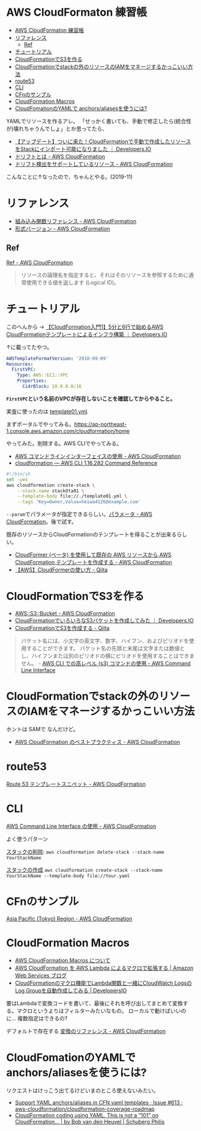# AWS CloudFormaton 練習帳

- [AWS CloudFormaton 練習帳](#aws-cloudformaton-練習帳)
- [リファレンス](#リファレンス)
  - [Ref](#ref)
- [チュートリアル](#チュートリアル)
- [CloudFormationでS3を作る](#cloudformationでs3を作る)
- [CloudFormationでstackの外のリソースのIAMをマネージするかっこいい方法](#cloudformationでstackの外のリソースのiamをマネージするかっこいい方法)
- [route53](#route53)
- [CLI](#cli)
- [CFnのサンプル](#cfnのサンプル)
- [CloudFormation Macros](#cloudformation-macros)
- [CloudFomationのYAMLで anchors/aliasesを使うには?](#cloudfomationのyamlで-anchorsaliasesを使うには)


YAMLでリソースを作るアレ。
「せっかく書いても、手動で修正したら(統合性が)壊れちゃうんでしょ」とか思ってたら、

- [【アップデート】ついに来た！CloudFormationで手動で作成したリソースをStackにインポート可能になりました ｜ Developers.IO](https://dev.classmethod.jp/cloud/aws/cloudformation-import-existing-resources/)
- [ドリフトとは - AWS CloudFormation](https://docs.aws.amazon.com/ja_jp/AWSCloudFormation/latest/UserGuide/using-cfn-stack-drift.html#what-is-drift)
- [ドリフト検出をサポートしているリソース - AWS CloudFormation](https://docs.aws.amazon.com/ja_jp/AWSCloudFormation/latest/UserGuide/using-cfn-stack-drift-resource-list.html)

こんなことに↑なったので、ちゃんとやる。(2019-11)

# リファレンス

- [組み込み関数リファレンス - AWS CloudFormation](https://docs.aws.amazon.com/ja_jp/AWSCloudFormation/latest/UserGuide/intrinsic-function-reference.html)
- [形式バージョン \- AWS CloudFormation](https://docs.aws.amazon.com/ja_jp/AWSCloudFormation/latest/UserGuide/format-version-structure.html)

## Ref

[Ref \- AWS CloudFormation](https://docs.aws.amazon.com/ja_jp/AWSCloudFormation/latest/UserGuide/intrinsic-function-reference-ref.html)

> リソースの論理名を指定すると、それはそのリソースを参照するために通常使用できる値を返します (Logical ID)。



# チュートリアル

このへんから → [【CloudFormation入門1】5分と6行で始めるAWS CloudFormationテンプレートによるインフラ構築 ｜ Developers.IO](https://dev.classmethod.jp/cloud/aws/cloudformation-beginner01/)

↑に載ってたやつ。
``` yaml
AWSTemplateFormatVersion: '2010-09-09'
Resources:
  FirstVPC:
    Type: AWS::EC2::VPC
    Properties:
      CidrBlock: 10.0.0.0/16
```
**`FirstVPC`という名前のVPCが存在しないことを確認してからやること。**

実査に使ったのは [template01.yml](./CloudFormation/template01.yml).

まずポータルでやってみる。https://ap-northeast-1.console.aws.amazon.com/cloudformation/home

やってみた。削除する。AWS CLIでやってみる。

- [AWS コマンドラインインターフェイスの使用 - AWS CloudFormation](https://docs.aws.amazon.com/ja_jp/AWSCloudFormation/latest/UserGuide/cfn-using-cli.html)
- [cloudformation — AWS CLI 1.16.282 Command Reference](https://docs.aws.amazon.com/cli/latest/reference/cloudformation/index.html)

``` bash
#!/bin/sh
set -uex
aws cloudformation create-stack \
    --stack-name stackOta01 \
    --template-body file://./template01.yml \
    --tags 'Key=Owner,Value=heiwa4126@example.com'
```

`--param`でパラメータが指定できるらしい。[パラメータ - AWS CloudFormation](https://docs.aws.amazon.com/ja_jp/AWSCloudFormation/latest/UserGuide/parameters-section-structure.html)。後で試す。

既存のリソースからCloudFormationのテンプレートを得ることが出来るらしい。
- [CloudFormer (ベータ) を使用して既存の AWS リソースから AWS CloudFormation テンプレートを作成する - AWS CloudFormation](https://docs.aws.amazon.com/ja_jp/AWSCloudFormation/latest/UserGuide/cfn-using-cloudformer.html)
- [【AWS】CloudFormerの使い方 - Qiita](https://qiita.com/ktsuchi/items/f5ba5bab119cf40764cf)


# CloudFormationでS3を作る

- [AWS::S3::Bucket - AWS CloudFormation](https://docs.aws.amazon.com/ja_jp/AWSCloudFormation/latest/UserGuide/aws-properties-s3-bucket.html)
- [CloudFormationでいろいろなS3バケットを作成してみた ｜ Developers.IO](https://dev.classmethod.jp/cloud/aws/cloudformation-s3bucket-type/)
- [CloudFormationでS3を作成する - Qiita](https://qiita.com/yoshiokaCB/items/f8c36a6fe250856fd672)

> バケット名には、小文字の英文字、数字、ハイフン、およびピリオドを使用することができます。
バケット名の先頭と末尾は文字または数値とし、ハイフンまたは別のピリオドの横にピリオドを使用することはできません。 - [AWS CLI での高レベル (s3) コマンドの使用 - AWS Command Line Interface](https://docs.aws.amazon.com/ja_jp/cli/latest/userguide/cli-services-s3-commands.html)


# CloudFormationでstackの外のリソースのIAMをマネージするかっこいい方法

ホントは SAMで なんだけど。


- [AWS CloudFormation のベストプラクティス - AWS CloudFormation](https://docs.aws.amazon.com/ja_jp/AWSCloudFormation/latest/UserGuide/best-practices.html)


# route53

[Route 53 テンプレートスニペット - AWS CloudFormation](https://docs.aws.amazon.com/ja_jp/AWSCloudFormation/latest/UserGuide/quickref-route53.html)


# CLI

[AWS Command Line Interface の使用 - AWS CloudFormation](https://docs.aws.amazon.com/ja_jp/AWSCloudFormation/latest/UserGuide/cfn-using-cli.html)


よく使うパターン

[スタックの削除](https://docs.aws.amazon.com/ja_jp/AWSCloudFormation/latest/UserGuide/using-cfn-cli-deleting-stack.html):
`aws cloudformation delete-stack --stack-name YourStackName`


[スタックの作成](https://docs.aws.amazon.com/ja_jp/AWSCloudFormation/latest/UserGuide/using-cfn-cli-creating-stack.html)
`aws cloudformation create-stack --stack-name YourStackName --template-body file://Your.yaml`


# CFnのサンプル

[Asia Pacific \(Tokyo\) Region \- AWS CloudFormation](https://docs.aws.amazon.com/ja_jp/AWSCloudFormation/latest/UserGuide/cfn-sample-templates-ap-northeast-1.html)


# CloudFormation Macros

- [AWS CloudFormation Macros について](https://aws.amazon.com/jp/about-aws/whats-new/2018/09/introducing-aws-cloudformation-macros/)
- [AWS CloudFormation を AWS Lambda によるマクロで拡張する | Amazon Web Services ブログ](https://aws.amazon.com/jp/blogs/news/cloudformation-macros/)
- [CloudFormationのマクロ機能でLambda関数と一緒にCloudWatch LogsのLog Groupを自動作成してみる | DevelopersIO](https://dev.classmethod.jp/articles/craete-log-group-by-cfnmacro/)

要はLambdaで変換コードを書いて、最後にそれを呼び出してまとめて変換する。マクロというよりはフィルターみたいなもの。
ローカルで動けばいいのに...
複数指定はできるの?

デフォルトで存在する
[変換のリファレンス \- AWS CloudFormation](https://docs.aws.amazon.com/ja_jp/AWSCloudFormation/latest/UserGuide/transform-reference.html)


# CloudFomationのYAMLで anchors/aliasesを使うには?

リクエストはけっこう出てるけどいまのところ使えないみたい。

- [Support YAML anchors/aliases in CFN yaml templates · Issue \#613 · aws\-cloudformation/cloudformation\-coverage\-roadmap](https://github.com/aws-cloudformation/cloudformation-coverage-roadmap/issues/613)
- [CloudFormation coding using YAML\. This is not a “101” on CloudFormation… \| by Bob van den Heuvel \| Schuberg Philis](https://stories.schubergphilis.com/cloudformation-coding-using-yaml-9127025813bb)
